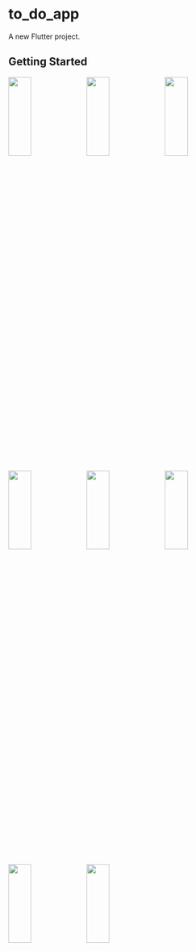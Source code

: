 # to_do_app

A new Flutter project.

## Getting Started

<p>
<img src="https://github.com/khushipatel0147/to_do_app/assets/119857263/76dfcc04-1420-4031-b044-fe482480f48a" height="20%" width="30%" >
<img src="https://github.com/khushipatel0147/to_do_app/assets/119857263/d4716676-68c5-4443-85a5-de0632b1adcd" height="20%" width="30%" >
<img src="https://github.com/khushipatel0147/to_do_app/assets/119857263/0210daf9-ea25-4dd7-9491-d51d759054af" height="20%" width="30%" >
<img src="https://github.com/khushipatel0147/to_do_app/assets/119857263/650891c4-5784-4c20-8469-928266fbd043" height="20%" width="30%" >
<img src="https://github.com/khushipatel0147/to_do_app/assets/119857263/5737d88b-ff26-4ad4-8375-bc8c0d4570ab" height="20%" width="30%" >
<img src="https://github.com/khushipatel0147/to_do_app/assets/119857263/87117c5d-d9e5-4a5c-b7ab-5fa1ee1c2027" height="20%" width="30%" >
<img src="https://github.com/khushipatel0147/to_do_app/assets/119857263/915db178-1cc7-482f-9730-9ffd26786ac7" height="20%" width="30%" >
<img src="https://github.com/khushipatel0147/to_do_app/assets/119857263/2903a990-9fcd-4157-bedf-6e50ee7c6e64" height="20%" width="30%" >
</p>


